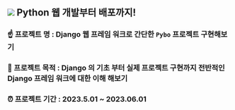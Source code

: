 ## <img src="https://img.shields.io/badge/django-092E20?style=for-the-badge&logo=django&logoColor=white"> Python 웹 개발부터 배포까지!
### ☝️ 프로젝트 명 : Django 웹 프레임 워크로 간단한 `Pybo` 프로젝트 구현해보기
### 💪 프로젝트 목적 : Django 의 기초 부터 실제 프로젝트 구현까지 전반적인 Django 프레임 워크에 대한 이해 해보기

### ⏰ 프로젝트 기간 : 2023.5.01 ~ 2023.06.01


